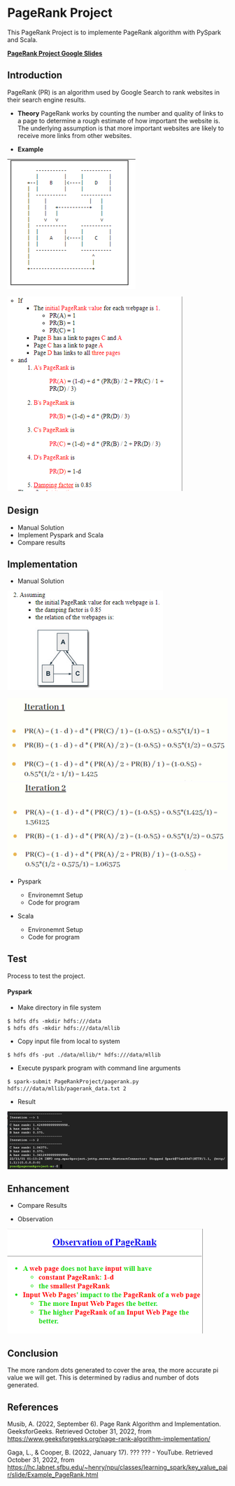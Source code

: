  # PageRank Project

This PageRank Project is to implemente PageRank algorithm with PySpark and Scala.

**[PageRank Project Google Slides](https://docs.google.com/presentation/d/1ILLveSol3wyDaY8U17LL0d7b7DekkJGwxkWpVfXO8aM/edit?usp=sharing)**

## Introduction

PageRank (PR) is an algorithm used by Google Search to rank websites in their search engine results. 
* **Theory**
PageRank works by counting the number and quality of links to a page to determine a rough estimate of how important the website is. The underlying assumption is that more important websites are likely to receive more links from other websites.

* **Example**

![My Image](./image/example.png)

![My Image](./image/PRAlgorithm.png)


## Design

* Manual Solution
* Implement Pyspark and Scala
* Compare results

## Implementation
* Manual Solution
 
 ![My Image](./image/problem.png)
 
 ![My Image](./image/i1.png)
 ![My Image](./image/i2.png)

* Pyspark
  * Environemnt Setup
  * Code for program
 
* Scala
  * Environemnt Setup
  * Code for program
  
## Test

Process to test the project.

#### Pyspark
* Make directory in file system

```
$ hdfs dfs -mkdir hdfs:///data
$ hdfs dfs -mkdir hdfs:///data/mllib
```
   
* Copy input file from local to system

```
$ hdfs dfs -put ./data/mllib/* hdfs:///data/mllib
```

*  Execute pyspark program with command line arguments

```
$ spark-submit PageRankProject/pagerank.py hdfs:///data/mllib/pagerank_data.txt 2
```

* Result

![My Image](./image/resultPy.png)

## Enhancement

* Compare Results

* Observation

![My Image](./image/ob.png)

## Conclusion
The more random dots generated to cover the area, the more accurate pi value we will get. This is determined by radius and number of dots generated.


## References

Musib, A. (2022, September 6). Page Rank Algorithm and Implementation. GeeksforGeeks. Retrieved October 31, 2022, from https://www.geeksforgeeks.org/page-rank-algorithm-implementation/ 

Gaga, L., & Cooper, B. (2022, January 17). ??? ??? - YouTube. Retrieved October 31, 2022, from https://hc.labnet.sfbu.edu/~henry/npu/classes/learning_spark/key_value_pair/slide/Example_PageRank.html 

